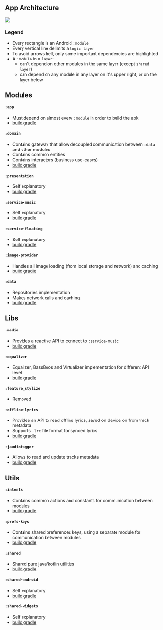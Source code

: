 ## App Architecture

<img src="https://github.com/ologe/canaree-music-player/blob/master/docs/images/app_architecture.jpg">

<br>

### Legend
- Every rectangle is an Android `:module`
- Every vertical line delimits a `logic layer`
- To avoid arrows hell, only some important dependencies are highlighted
- A `:module` in a `layer`:
    - can't depend on other modules in the same layer (except `shared layer`)
    - can depend on any module in any layer on it's upper right, or on the layer below

## Modules

#### `:app`
- Must depend on almost every `:module` in order to build the apk
- [build.gradle](https://github.com/ologe/canaree-music-player/blob/master/app/build.gradle)

#### `:domain`
- Contains gateway that allow decoupled communication between `:data` and other modules
- Contains common entities
- Contains interactors (business use-cases)
- [build.gradle](https://github.com/ologe/canaree-music-player/blob/master/domain/build.gradle)

#### `:presentation`
- Self explanatory
- [build.gradle](https://github.com/ologe/canaree-music-player/blob/master/presentation/build.gradle)

#### `:service-music`
- Self explanatory
- [build.gradle](https://github.com/ologe/canaree-music-player/blob/master/service-music/build.gradle)

#### `:service-floating`
- Self explanatory
- [build.gradle](https://github.com/ologe/canaree-music-player/blob/master/service-floating/build.gradle)

#### `:image-provider`
- Handles all image loading (from local storage and network) and caching
- [build.gradle](https://github.com/ologe/canaree-music-player/blob/master/image-provider/build.gradle)

#### `:data`
- Repositories implementation
- Makes network calls and caching
- [build.gradle](https://github.com/ologe/canaree-music-player/blob/master/data/build.gradle)

## Libs

#### `:media`
- Provides a reactive API to connect to `:service-music`
- [build.gradle](https://github.com/ologe/canaree-music-player/blob/master/media/build.gradle)

#### `:equalizer`
- Equalizer, BassBoos and Virtualizer implementation for different API level
- [build.gradle](https://github.com/ologe/canaree-music-player/blob/master/equalizer/build.gradle)

#### `:feature_stylize`
- Removed

#### `:offline-lyrics`
- Provides an API to read offline lyrics, saved on device on from track metadata
- Supports `.lrc` file format for synced lyrics
- [build.gradle](https://github.com/ologe/canaree-music-player/blob/master/offline-lyrics/build.gradle) 

#### `:jaudiotagger`
- Allows to read and update tracks metadata
- [build.gradle](https://github.com/ologe/canaree-music-player/blob/master/jaudiotagger/build.gradle) 

## Utils

#### `:intents`
- Contains common actions and constants for communication between modules
- [build.gradle](https://github.com/ologe/canaree-music-player/blob/master/intents/build.gradle)

#### `:prefs-keys`
- Contains shared preferences keys, using a separate module for communication between modules
- [build.gradle](https://github.com/ologe/canaree-music-player/blob/master/prefs-keys/build.gradle)

#### `:shared`
- Shared pure java/kotlin utilities
- [build.gradle](https://github.com/ologe/canaree-music-player/blob/master/shared/build.gradle)

#### `:shared-android`
- Self explanatory
- [build.gradle](https://github.com/ologe/canaree-music-player/blob/master/shared-android/build.gradle) 

#### `:shared-widgets`
- Self explanatory
- [build.gradle](https://github.com/ologe/canaree-music-player/blob/master/shared-widgets/build.gradle)
